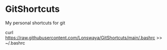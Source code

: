 # GitShortcuts
My personal shortcuts for git

curl https://raw.githubusercontent.com/Lonswaya/GitShortcuts/main/.bashrc >> ~/.bashrc

